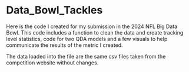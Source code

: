 # Data_Bowl_Tackles

Here is the code I created for my submission in the 2024 NFL Big Data Bowl. This code includes a function to clean the data and create tracking level statistics, code for two QDA models and a few visuals to help communicate the results of the metric I created. 

The data loaded into the file are the same csv files taken from the competition website without changes. 
